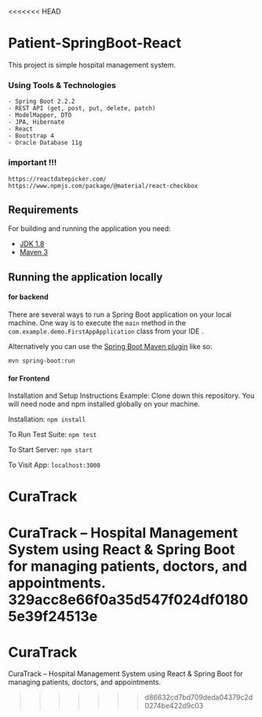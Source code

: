 <<<<<<< HEAD

# Patient-SpringBoot-React

This project is simple hospital management system. 

### Using Tools & Technologies
``` 
- Spring Boot 2.2.2
- REST API (get, post, put, delete, patch)
- ModelMapper, DTO
- JPA, Hibernate
- React
- Bootstrap 4
- Oracle Database 11g
```
### important !!!
```
https://reactdatepicker.com/
https://www.npmjs.com/package/@material/react-checkbox
```
## Requirements

For building and running the application you need:

- [JDK 1.8](http://www.oracle.com/technetwork/java/javase/downloads/jdk8-downloads-2133151.html)
- [Maven 3](https://maven.apache.org)

## Running the application locally
#### for backend
There are several ways to run a Spring Boot application on your local machine. One way is to execute the `main` method in the `com.example.demo.FirstAppApplication` class from your IDE .

Alternatively you can use the [Spring Boot Maven plugin](https://docs.spring.io/spring-boot/docs/current/reference/html/build-tool-plugins-maven-plugin.html) like so:

```shell
mvn spring-boot:run
```
#### for Frontend
Installation and Setup Instructions
Example:
Clone down this repository. You will need node and npm installed globally on your machine.

Installation:         `npm install`

To Run Test Suite:    `npm test`

To Start Server:      `npm start`

To Visit App:         `localhost:3000`

# CuraTrack
CuraTrack – Hospital Management System using React &amp; Spring Boot for managing patients, doctors, and appointments.
 329acc8e66f0a35d547f024df01805e39f24513e
=======
# CuraTrack
CuraTrack – Hospital Management System using React &amp; Spring Boot for managing patients, doctors, and appointments.
>>>>>>> d86632cd7bd709deda04379c2d0274be422d9c03
